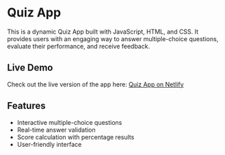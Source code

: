 # Quiz App

This is a dynamic Quiz App built with JavaScript, HTML, and CSS. It provides users with an engaging way to answer multiple-choice questions, evaluate their performance, and receive feedback.

## Live Demo
Check out the live version of the app here: [Quiz App on Netlify]([https://your-netlify-link.netlify.app](https://ubiquitous-hamster-a6f7c3.netlify.app/))

## Features
- Interactive multiple-choice questions
- Real-time answer validation
- Score calculation with percentage results
- User-friendly interface
